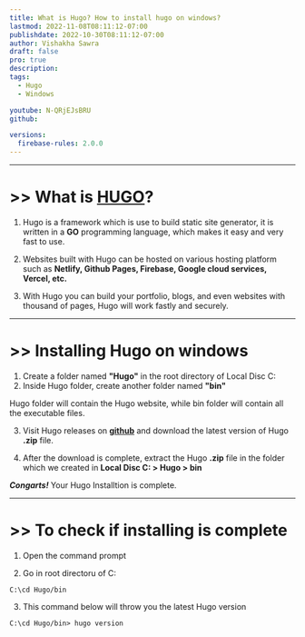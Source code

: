 ```yaml
---
title: What is Hugo? How to install hugo on windows?
lastmod: 2022-11-08T08:11:12-07:00
publishdate: 2022-10-30T08:11:12-07:00
author: Vishakha Sawra
draft: false
pro: true
description:
tags:
  - Hugo
  - Windows

youtube: N-QRjEJsBRU
github:

versions:
  firebase-rules: 2.0.0
---
```


---

# >> What is [HUGO](https://gohugo.io/)?

1. Hugo is a framework which is use to build static site generator, it is written in a **GO** programming language, which makes it easy and very fast to use.

2. Websites built with Hugo can be hosted on various hosting platform such as **Netlify, Github Pages, Firebase, Google cloud services, Vercel, etc.**

3. With Hugo you can build your portfolio, blogs, and even websites with thousand of pages, Hugo will work fastly and securely.

---

# >> Installing Hugo on windows

1. Create a folder named **"Hugo"** in the root directory of Local Disc C:
2. Inside Hugo folder, create another folder named **"bin"**

Hugo folder will contain the Hugo website, while bin folder will contain all the executable files.

3. Visit Hugo releases on [**github**](https://github.com/gohugoio/hugo/releases) and download the latest version of Hugo **.zip** file.

4. After the download is complete, extract the Hugo **.zip** file in the folder which we created in **Local Disc C: > Hugo > bin**

**_Congarts!_** Your Hugo Installtion is complete.

---

# >> To check if installing is complete

1. Open the command prompt

2. Go in root directoru of C:

```
C:\cd Hugo/bin
```

3. This command below will throw you the latest Hugo version

```
C:\cd Hugo/bin> hugo version
```
